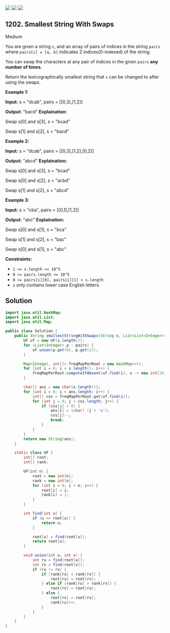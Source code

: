 [![](https://img.shields.io/github/stars/javadev/LeetCode-in-Java?label=Stars&style=flat-square)](https://github.com/javadev/LeetCode-in-Java)
[![](https://img.shields.io/github/forks/javadev/LeetCode-in-Java?label=Fork%20me%20on%20GitHub%20&style=flat-square)](https://github.com/javadev/LeetCode-in-Java/fork)
[![](https://img.shields.io/badge/-LeetCode%20in%20Kotlin-blue?style=flat-square)](https://github.com/javadev/LeetCode-in-Kotlin)

## 1202\. Smallest String With Swaps

Medium

You are given a string `s`, and an array of pairs of indices in the string `pairs` where `pairs[i] = [a, b]` indicates 2 indices(0-indexed) of the string.

You can swap the characters at any pair of indices in the given `pairs` **any number of times**.

Return the lexicographically smallest string that `s` can be changed to after using the swaps.

**Example 1:**

**Input:** s = "dcab", pairs = \[\[0,3],[1,2]]

**Output:** "bacd" **Explaination:** 

Swap s[0] and s[3], s = "bcad" 

Swap s[1] and s[2], s = "bacd"

**Example 2:**

**Input:** s = "dcab", pairs = \[\[0,3],[1,2],[0,2]]

**Output:** "abcd" **Explaination:**  

Swap s[0] and s[3], s = "bcad" 

Swap s[0] and s[2], s = "acbd" 

Swap s[1] and s[2], s = "abcd"

**Example 3:**

**Input:** s = "cba", pairs = \[\[0,1],[1,2]]

**Output:** "abc" **Explaination:**  

Swap s[0] and s[1], s = "bca" 

Swap s[1] and s[2], s = "bac" 

Swap s[0] and s[1], s = "abc"

**Constraints:**

*   `1 <= s.length <= 10^5`
*   `0 <= pairs.length <= 10^5`
*   `0 <= pairs[i][0], pairs[i][1] < s.length`
*   `s` only contains lower case English letters.

## Solution

```java
import java.util.HashMap;
import java.util.List;
import java.util.Map;

public class Solution {
    public String smallestStringWithSwaps(String s, List<List<Integer>> pairs) {
        UF uf = new UF(s.length());
        for (List<Integer> p : pairs) {
            uf.union(p.get(0), p.get(1));
        }

        Map<Integer, int[]> freqMapPerRoot = new HashMap<>();
        for (int i = 0; i < s.length(); i++) {
            freqMapPerRoot.computeIfAbsent(uf.find(i), x -> new int[26])[s.charAt(i) - 'a']++;
        }

        char[] ans = new char[s.length()];
        for (int i = 0; i < ans.length; i++) {
            int[] css = freqMapPerRoot.get(uf.find(i));
            for (int j = 0; j < css.length; j++) {
                if (css[j] > 0) {
                    ans[i] = (char) (j + 'a');
                    css[j]--;
                    break;
                }
            }
        }
        return new String(ans);
    }

    static class UF {
        int[] root;
        int[] rank;

        UF(int n) {
            root = new int[n];
            rank = new int[n];
            for (int i = 0; i < n; i++) {
                root[i] = i;
                rank[i] = 1;
            }
        }

        int find(int u) {
            if (u == root[u]) {
                return u;
            }

            root[u] = find(root[u]);
            return root[u];
        }

        void union(int u, int v) {
            int ru = find(root[u]);
            int rv = find(root[v]);
            if (ru != rv) {
                if (rank[ru] < rank[rv]) {
                    root[ru] = root[rv];
                } else if (rank[ru] > rank[rv]) {
                    root[rv] = root[ru];
                } else {
                    root[rv] = root[ru];
                    rank[ru]++;
                }
            }
        }
    }
}
```